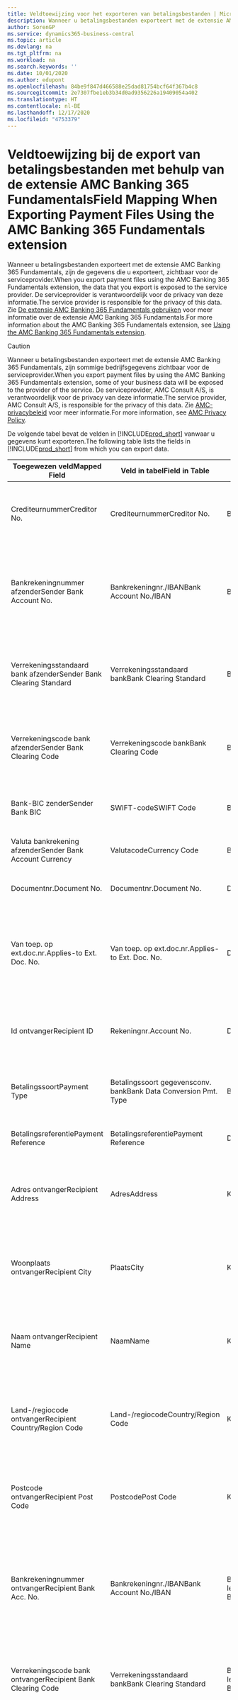 ```yaml
---
title: Veldtoewijzing voor het exporteren van betalingsbestanden | Microsoft Docs
description: Wanneer u betalingsbestanden exporteert met de extensie AMC Banking 365 Fundamentals, zijn de gegevens die u exporteert, zichtbaar voor de serviceprovider.
author: SorenGP
ms.service: dynamics365-business-central
ms.topic: article
ms.devlang: na
ms.tgt_pltfrm: na
ms.workload: na
ms.search.keywords: ''
ms.date: 10/01/2020
ms.author: edupont
ms.openlocfilehash: 84be9f847d466588e25dad81754bcf64f367b4c8
ms.sourcegitcommit: 2e7307fbe1eb3b34d0ad9356226a19409054a402
ms.translationtype: HT
ms.contentlocale: nl-BE
ms.lasthandoff: 12/17/2020
ms.locfileid: "4753379"
---
```

# <a name="field-mapping-when-exporting-payment-files-using-the-amc-banking-365-fundamentals-extension"></a><span data-ttu-id="d20cd-103">Veldtoewijzing bij de export van betalingsbestanden met behulp van de extensie AMC Banking 365 Fundamentals</span><span class="sxs-lookup"><span data-stu-id="d20cd-103">Field Mapping When Exporting Payment Files Using the AMC Banking 365 Fundamentals extension</span></span>
<span data-ttu-id="d20cd-104">Wanneer u betalingsbestanden exporteert met de extensie AMC Banking 365 Fundamentals, zijn de gegevens die u exporteert, zichtbaar voor de serviceprovider.</span><span class="sxs-lookup"><span data-stu-id="d20cd-104">When you export payment files using the AMC Banking 365 Fundamentals extension, the data that you export is exposed to the service provider.</span></span> <span data-ttu-id="d20cd-105">De serviceprovider is verantwoordelijk voor de privacy van deze informatie.</span><span class="sxs-lookup"><span data-stu-id="d20cd-105">The service provider is responsible for the privacy of this data.</span></span> <span data-ttu-id="d20cd-106">Zie [De extensie AMC Banking 365 Fundamentals gebruiken](ui-extensions-amc-banking.md) voor meer informatie over de extensie AMC Banking 365 Fundamentals.</span><span class="sxs-lookup"><span data-stu-id="d20cd-106">For more information about the AMC Banking 365 Fundamentals extension, see [Using the AMC Banking 365 Fundamentals extension](ui-extensions-amc-banking.md).</span></span>  

> [!CAUTION]  
>  <span data-ttu-id="d20cd-107">Wanneer u betalingsbestanden exporteert met de extensie AMC Banking 365 Fundamentals, zijn sommige bedrijfsgegevens zichtbaar voor de serviceprovider.</span><span class="sxs-lookup"><span data-stu-id="d20cd-107">When you export payment files by using the AMC Banking 365 Fundamentals extension, some of your business data will be exposed to the provider of the service.</span></span> <span data-ttu-id="d20cd-108">De serviceprovider, AMC Consult A/S, is verantwoordelijk voor de privacy van deze informatie.</span><span class="sxs-lookup"><span data-stu-id="d20cd-108">The service provider, AMC Consult A/S, is responsible for the privacy of this data.</span></span> <span data-ttu-id="d20cd-109">Zie [AMC-privacybeleid](https://go.microsoft.com/fwlink/?LinkId=510158) voor meer informatie.</span><span class="sxs-lookup"><span data-stu-id="d20cd-109">For more information, see [AMC Privacy Policy](https://go.microsoft.com/fwlink/?LinkId=510158).</span></span>  

<span data-ttu-id="d20cd-110">De volgende tabel bevat de velden in [!INCLUDE[prod_short](includes/prod_short.md)] vanwaar u gegevens kunt exporteren.</span><span class="sxs-lookup"><span data-stu-id="d20cd-110">The following table lists the fields in [!INCLUDE[prod_short](includes/prod_short.md)] from which you can export data.</span></span>  

|<span data-ttu-id="d20cd-111">Toegewezen veld</span><span class="sxs-lookup"><span data-stu-id="d20cd-111">Mapped Field</span></span>|<span data-ttu-id="d20cd-112">Veld in tabel</span><span class="sxs-lookup"><span data-stu-id="d20cd-112">Field in Table</span></span>|<span data-ttu-id="d20cd-113">Tafel</span><span class="sxs-lookup"><span data-stu-id="d20cd-113">Table</span></span>|<span data-ttu-id="d20cd-114">Omschrijving</span><span class="sxs-lookup"><span data-stu-id="d20cd-114">Description</span></span>|  
|------------------|--------------------|-----------|---------------------------------------|  
|<span data-ttu-id="d20cd-115">Crediteurnummer</span><span class="sxs-lookup"><span data-stu-id="d20cd-115">Creditor No.</span></span>|<span data-ttu-id="d20cd-116">Crediteurnummer</span><span class="sxs-lookup"><span data-stu-id="d20cd-116">Creditor No.</span></span>|<span data-ttu-id="d20cd-117">Bankrekening</span><span class="sxs-lookup"><span data-stu-id="d20cd-117">Bank Account</span></span>|<span data-ttu-id="d20cd-118">De identificatie die door uw bank aan uw bedrijf is toegewezen om betalingen te innen</span><span class="sxs-lookup"><span data-stu-id="d20cd-118">The identifier assigned to your company by your bank to collect payments</span></span>|  
|<span data-ttu-id="d20cd-119">Bankrekeningnummer afzender</span><span class="sxs-lookup"><span data-stu-id="d20cd-119">Sender Bank Account No.</span></span>|<span data-ttu-id="d20cd-120">Bankrekeningnr./IBAN</span><span class="sxs-lookup"><span data-stu-id="d20cd-120">Bank Account No./IBAN</span></span>|<span data-ttu-id="d20cd-121">Bankrekening</span><span class="sxs-lookup"><span data-stu-id="d20cd-121">Bank Account</span></span>|<span data-ttu-id="d20cd-122">Het bankrekeningnummer van uw bedrijf (IBAN of ander) dat is opgegeven op de bankrekeningkaart</span><span class="sxs-lookup"><span data-stu-id="d20cd-122">Your company's bank account number (IBAN or other) that is specified on the bank account card</span></span>|  
|<span data-ttu-id="d20cd-123">Verrekeningsstandaard bank afzender</span><span class="sxs-lookup"><span data-stu-id="d20cd-123">Sender Bank Clearing Standard</span></span>|<span data-ttu-id="d20cd-124">Verrekeningsstandaard bank</span><span class="sxs-lookup"><span data-stu-id="d20cd-124">Bank Clearing Standard</span></span>|<span data-ttu-id="d20cd-125">Bankrekening</span><span class="sxs-lookup"><span data-stu-id="d20cd-125">Bank Account</span></span>|<span data-ttu-id="d20cd-126">Het nationale banknamenregister dat voor de bankrekening van de afzender wordt gebruikt</span><span class="sxs-lookup"><span data-stu-id="d20cd-126">The national bank names register used for the sender bank account</span></span>|  
|<span data-ttu-id="d20cd-127">Verrekeningscode bank afzender</span><span class="sxs-lookup"><span data-stu-id="d20cd-127">Sender Bank Clearing Code</span></span>|<span data-ttu-id="d20cd-128">Verrekeningscode bank</span><span class="sxs-lookup"><span data-stu-id="d20cd-128">Bank Clearing Code</span></span>|<span data-ttu-id="d20cd-129">Bankrekening</span><span class="sxs-lookup"><span data-stu-id="d20cd-129">Bank Account</span></span>|<span data-ttu-id="d20cd-130">De identificatie van de bankrekening van de afzender met betrekking tot het gebruikte banknamenregister</span><span class="sxs-lookup"><span data-stu-id="d20cd-130">The identifier of the sender's bank in relation to the bank names register used</span></span>|  
|<span data-ttu-id="d20cd-131">Bank-BIC zender</span><span class="sxs-lookup"><span data-stu-id="d20cd-131">Sender Bank BIC</span></span>|<span data-ttu-id="d20cd-132">SWIFT-code</span><span class="sxs-lookup"><span data-stu-id="d20cd-132">SWIFT Code</span></span>|<span data-ttu-id="d20cd-133">Bankrekening</span><span class="sxs-lookup"><span data-stu-id="d20cd-133">Bank Account</span></span>|<span data-ttu-id="d20cd-134">De SWIFT-identificatie van de bankrekening van de afzender</span><span class="sxs-lookup"><span data-stu-id="d20cd-134">The SWIFT identifier of the sender bank account</span></span>|  
|<span data-ttu-id="d20cd-135">Valuta bankrekening afzender</span><span class="sxs-lookup"><span data-stu-id="d20cd-135">Sender Bank Account Currency</span></span>|<span data-ttu-id="d20cd-136">Valutacode</span><span class="sxs-lookup"><span data-stu-id="d20cd-136">Currency Code</span></span>|<span data-ttu-id="d20cd-137">Bankrekening</span><span class="sxs-lookup"><span data-stu-id="d20cd-137">Bank Account</span></span>|<span data-ttu-id="d20cd-138">Valutacode van de bankrekening afzender</span><span class="sxs-lookup"><span data-stu-id="d20cd-138">The sender bank account Currency Code</span></span>|  
|<span data-ttu-id="d20cd-139">Documentnr.</span><span class="sxs-lookup"><span data-stu-id="d20cd-139">Document No.</span></span>|<span data-ttu-id="d20cd-140">Documentnr.</span><span class="sxs-lookup"><span data-stu-id="d20cd-140">Document No.</span></span>|<span data-ttu-id="d20cd-141">Dagboekregel</span><span class="sxs-lookup"><span data-stu-id="d20cd-141">General Journal Line</span></span>|<span data-ttu-id="d20cd-142">Het documentnummer van de betalingsregel</span><span class="sxs-lookup"><span data-stu-id="d20cd-142">The document number of the payment line</span></span>|  
|<span data-ttu-id="d20cd-143">Van toep. op ext.doc.nr.</span><span class="sxs-lookup"><span data-stu-id="d20cd-143">Applies-to Ext. Doc. No.</span></span>|<span data-ttu-id="d20cd-144">Van toep. op ext.doc.nr.</span><span class="sxs-lookup"><span data-stu-id="d20cd-144">Applies-to Ext. Doc. No.</span></span>|<span data-ttu-id="d20cd-145">Dagboekregel</span><span class="sxs-lookup"><span data-stu-id="d20cd-145">General Journal Line</span></span>|<span data-ttu-id="d20cd-146">Het externe documentnummer van de factuur of creditnota waarmee de betalingsregel wordt vereffend</span><span class="sxs-lookup"><span data-stu-id="d20cd-146">The external document number of the invoice or credit memo that the payment line is applied to</span></span>|  
|<span data-ttu-id="d20cd-147">Id ontvanger</span><span class="sxs-lookup"><span data-stu-id="d20cd-147">Recipient ID</span></span>|<span data-ttu-id="d20cd-148">Rekeningnr.</span><span class="sxs-lookup"><span data-stu-id="d20cd-148">Account No.</span></span>|<span data-ttu-id="d20cd-149">Dagboekregel</span><span class="sxs-lookup"><span data-stu-id="d20cd-149">General Journal Line</span></span>|<span data-ttu-id="d20cd-150">Het klant- of leveranciersnummer dat wordt opgegeven op de betalingsregel</span><span class="sxs-lookup"><span data-stu-id="d20cd-150">The customer or vendor number that is specified on the payment line</span></span>|  
|<span data-ttu-id="d20cd-151">Betalingssoort</span><span class="sxs-lookup"><span data-stu-id="d20cd-151">Payment Type</span></span>|<span data-ttu-id="d20cd-152">Betalingssoort gegevensconv. bank</span><span class="sxs-lookup"><span data-stu-id="d20cd-152">Bank Data Conversion Pmt. Type</span></span>|<span data-ttu-id="d20cd-153">Betalingswijze</span><span class="sxs-lookup"><span data-stu-id="d20cd-153">Payment Method</span></span>|<span data-ttu-id="d20cd-154">Het soort bankoverboeking, bijvoorbeeld binnenlands of internationaal</span><span class="sxs-lookup"><span data-stu-id="d20cd-154">The type of bank transfer, such as domestic or international</span></span>|  
|<span data-ttu-id="d20cd-155">Betalingsreferentie</span><span class="sxs-lookup"><span data-stu-id="d20cd-155">Payment Reference</span></span>|<span data-ttu-id="d20cd-156">Betalingsreferentie</span><span class="sxs-lookup"><span data-stu-id="d20cd-156">Payment Reference</span></span>|<span data-ttu-id="d20cd-157">Dagboekregel</span><span class="sxs-lookup"><span data-stu-id="d20cd-157">General Journal Line</span></span>|<span data-ttu-id="d20cd-158">De betalingsverwijzing van de betalingsregel</span><span class="sxs-lookup"><span data-stu-id="d20cd-158">The payment reference of the payment line</span></span>|  
|<span data-ttu-id="d20cd-159">Adres ontvanger</span><span class="sxs-lookup"><span data-stu-id="d20cd-159">Recipient Address</span></span>|<span data-ttu-id="d20cd-160">Adres</span><span class="sxs-lookup"><span data-stu-id="d20cd-160">Address</span></span>|<span data-ttu-id="d20cd-161">Klant/Leverancier</span><span class="sxs-lookup"><span data-stu-id="d20cd-161">Customer/Vendor</span></span>|<span data-ttu-id="d20cd-162">Het adres van de ontvanger die wordt opgegeven op de klanten- of leverancierskaart</span><span class="sxs-lookup"><span data-stu-id="d20cd-162">The recipient address that is specified on the customer or vendor card</span></span>|  
|<span data-ttu-id="d20cd-163">Woonplaats ontvanger</span><span class="sxs-lookup"><span data-stu-id="d20cd-163">Recipient City</span></span>|<span data-ttu-id="d20cd-164">Plaats</span><span class="sxs-lookup"><span data-stu-id="d20cd-164">City</span></span>|<span data-ttu-id="d20cd-165">Klant/Leverancier</span><span class="sxs-lookup"><span data-stu-id="d20cd-165">Customer/Vendor</span></span>|<span data-ttu-id="d20cd-166">De woonplaats van de ontvanger die wordt opgegeven op de klanten- of leverancierskaart</span><span class="sxs-lookup"><span data-stu-id="d20cd-166">The recipient city that is specified on the customer or vendor card</span></span>|  
|<span data-ttu-id="d20cd-167">Naam ontvanger</span><span class="sxs-lookup"><span data-stu-id="d20cd-167">Recipient Name</span></span>|<span data-ttu-id="d20cd-168">Naam</span><span class="sxs-lookup"><span data-stu-id="d20cd-168">Name</span></span>|<span data-ttu-id="d20cd-169">Klant/Leverancier</span><span class="sxs-lookup"><span data-stu-id="d20cd-169">Customer/Vendor</span></span>|<span data-ttu-id="d20cd-170">De naam van de ontvanger die wordt opgegeven op de klanten- of leverancierskaart</span><span class="sxs-lookup"><span data-stu-id="d20cd-170">The recipient name that is specified on the customer or vendor card</span></span>|  
|<span data-ttu-id="d20cd-171">Land-/regiocode ontvanger</span><span class="sxs-lookup"><span data-stu-id="d20cd-171">Recipient Country/Region Code</span></span>|<span data-ttu-id="d20cd-172">Land-/regiocode</span><span class="sxs-lookup"><span data-stu-id="d20cd-172">Country/Region Code</span></span>|<span data-ttu-id="d20cd-173">Klant/Leverancier</span><span class="sxs-lookup"><span data-stu-id="d20cd-173">Customer/Vendor</span></span>|<span data-ttu-id="d20cd-174">De land-/regiocode van de ontvanger die wordt opgegeven op de klanten- of leverancierskaart</span><span class="sxs-lookup"><span data-stu-id="d20cd-174">The recipient country/region code that is specified on the customer or vendor card</span></span>|  
|<span data-ttu-id="d20cd-175">Postcode ontvanger</span><span class="sxs-lookup"><span data-stu-id="d20cd-175">Recipient Post Code</span></span>|<span data-ttu-id="d20cd-176">Postcode</span><span class="sxs-lookup"><span data-stu-id="d20cd-176">Post Code</span></span>|<span data-ttu-id="d20cd-177">Klant/Leverancier</span><span class="sxs-lookup"><span data-stu-id="d20cd-177">Customer/Vendor</span></span>|<span data-ttu-id="d20cd-178">De postcode van de ontvanger die wordt opgegeven op de klanten- of leverancierskaart</span><span class="sxs-lookup"><span data-stu-id="d20cd-178">The recipient post code that is specified on the customer or vendor card</span></span>|  
|<span data-ttu-id="d20cd-179">Bankrekeningnummer ontvanger</span><span class="sxs-lookup"><span data-stu-id="d20cd-179">Recipient Bank Acc. No.</span></span>|<span data-ttu-id="d20cd-180">Bankrekeningnr./IBAN</span><span class="sxs-lookup"><span data-stu-id="d20cd-180">Bank Account No./IBAN</span></span>|<span data-ttu-id="d20cd-181">Bankrekening klant/Bankrekening leverancier</span><span class="sxs-lookup"><span data-stu-id="d20cd-181">Customer Bank Account/Vendor Bank Account</span></span>|<span data-ttu-id="d20cd-182">Het nummer van de bankrekening (IBAN of ander) van de ontvanger dat is opgegeven op de bankrekeningkaart van de klant of leverancier</span><span class="sxs-lookup"><span data-stu-id="d20cd-182">The recipient bank account number (IBAN or other) that is specified on the customer or vendor bank account card</span></span>|  
|<span data-ttu-id="d20cd-183">Verrekeningscode bank ontvanger</span><span class="sxs-lookup"><span data-stu-id="d20cd-183">Recipient Bank Clearing Code</span></span>|<span data-ttu-id="d20cd-184">Verrekeningsstandaard bank</span><span class="sxs-lookup"><span data-stu-id="d20cd-184">Bank Clearing Standard</span></span>|<span data-ttu-id="d20cd-185">Bankrekening klant/Bankrekening leverancier</span><span class="sxs-lookup"><span data-stu-id="d20cd-185">Customer Bank Account/Vendor Bank Account</span></span>|<span data-ttu-id="d20cd-186">Het nationale banknamenregister dat voor de bankrekening van de ontvanger wordt gebruikt</span><span class="sxs-lookup"><span data-stu-id="d20cd-186">The national bank names register used for the recipient bank account</span></span>|  
|<span data-ttu-id="d20cd-187">Verrekeningsstand. bank ontvanger</span><span class="sxs-lookup"><span data-stu-id="d20cd-187">Recipient Bank Clearing Std.</span></span>|<span data-ttu-id="d20cd-188">Verrekeningscode bank</span><span class="sxs-lookup"><span data-stu-id="d20cd-188">Bank Clearing Code</span></span>|<span data-ttu-id="d20cd-189">Bankrekening klant/Bankrekening leverancier</span><span class="sxs-lookup"><span data-stu-id="d20cd-189">Customer Bank Account/Vendor Bank Account</span></span>|<span data-ttu-id="d20cd-190">De identificatie van de bankrekening van de ontvanger met betrekking tot het banknamenregister dat wordt gebruikt</span><span class="sxs-lookup"><span data-stu-id="d20cd-190">The identifier of the recipient bank account in relation to the bank names register that is used</span></span>|  
|<span data-ttu-id="d20cd-191">E-mailadres ontvanger</span><span class="sxs-lookup"><span data-stu-id="d20cd-191">Recipient Email Address</span></span>|<span data-ttu-id="d20cd-192">E-mail</span><span class="sxs-lookup"><span data-stu-id="d20cd-192">E-Mail</span></span>|<span data-ttu-id="d20cd-193">Klant/Leverancier</span><span class="sxs-lookup"><span data-stu-id="d20cd-193">Customer/Vendor</span></span>|<span data-ttu-id="d20cd-194">Het e-mailadres van de ontvanger</span><span class="sxs-lookup"><span data-stu-id="d20cd-194">The email address of the recipient</span></span>|  
|<span data-ttu-id="d20cd-195">Bericht aan ontvanger 1</span><span class="sxs-lookup"><span data-stu-id="d20cd-195">Message To Recipient 1</span></span>|<span data-ttu-id="d20cd-196">Bericht aan ontvanger</span><span class="sxs-lookup"><span data-stu-id="d20cd-196">Message to Recipient</span></span>|<span data-ttu-id="d20cd-197">Dagboekregel</span><span class="sxs-lookup"><span data-stu-id="d20cd-197">General Journal Line</span></span>|<span data-ttu-id="d20cd-198">Het bericht aan de ontvanger die is opgegeven op de betalingsregel</span><span class="sxs-lookup"><span data-stu-id="d20cd-198">The message to recipient that is specified on the payment line</span></span>|  
|<span data-ttu-id="d20cd-199">Bedrag</span><span class="sxs-lookup"><span data-stu-id="d20cd-199">Amount</span></span>|<span data-ttu-id="d20cd-200">Bedrag</span><span class="sxs-lookup"><span data-stu-id="d20cd-200">Amount</span></span>|<span data-ttu-id="d20cd-201">Dagboekregel</span><span class="sxs-lookup"><span data-stu-id="d20cd-201">General Journal Line</span></span>|<span data-ttu-id="d20cd-202">Het bedrag op de betalingsregel</span><span class="sxs-lookup"><span data-stu-id="d20cd-202">The amount on the payment line</span></span>|  
|<span data-ttu-id="d20cd-203">Valutacode</span><span class="sxs-lookup"><span data-stu-id="d20cd-203">Currency Code</span></span>|<span data-ttu-id="d20cd-204">Valutacode</span><span class="sxs-lookup"><span data-stu-id="d20cd-204">Currency Code</span></span>|<span data-ttu-id="d20cd-205">Dagboekregel</span><span class="sxs-lookup"><span data-stu-id="d20cd-205">General Journal Line</span></span>|<span data-ttu-id="d20cd-206">De valutacode op de betalingsregel</span><span class="sxs-lookup"><span data-stu-id="d20cd-206">The currency code on the payment line</span></span>|  
|<span data-ttu-id="d20cd-207">Overdrachtsdatum</span><span class="sxs-lookup"><span data-stu-id="d20cd-207">Transfer Date</span></span>|<span data-ttu-id="d20cd-208">Boekingsdatum</span><span class="sxs-lookup"><span data-stu-id="d20cd-208">Posting Date</span></span>|<span data-ttu-id="d20cd-209">Dagboekregel</span><span class="sxs-lookup"><span data-stu-id="d20cd-209">General Journal Line</span></span>|<span data-ttu-id="d20cd-210">De boekingsdatum van de betalingsregel</span><span class="sxs-lookup"><span data-stu-id="d20cd-210">The posting date of the payment line</span></span>|  
|<span data-ttu-id="d20cd-211">Factuurbedrag</span><span class="sxs-lookup"><span data-stu-id="d20cd-211">Invoice Amount</span></span>|<span data-ttu-id="d20cd-212">Oorspronkelijk bedrag</span><span class="sxs-lookup"><span data-stu-id="d20cd-212">Original Amount</span></span>|<span data-ttu-id="d20cd-213">Klantenpost/Leverancierspost</span><span class="sxs-lookup"><span data-stu-id="d20cd-213">Customer/Vendor Ledger Entry</span></span>|<span data-ttu-id="d20cd-214">Het bedrag op de post waarmee de betaling wordt vereffend</span><span class="sxs-lookup"><span data-stu-id="d20cd-214">The amount on the entry that the payment is applied to</span></span>|  
|<span data-ttu-id="d20cd-215">Factuurdatum</span><span class="sxs-lookup"><span data-stu-id="d20cd-215">Invoice Date</span></span>|<span data-ttu-id="d20cd-216">Documentdatum</span><span class="sxs-lookup"><span data-stu-id="d20cd-216">Document Date</span></span>|<span data-ttu-id="d20cd-217">Klantenpost/Leverancierspost</span><span class="sxs-lookup"><span data-stu-id="d20cd-217">Customer/Vendor Ledger Entry</span></span>|<span data-ttu-id="d20cd-218">De factuurdatum op de post waarmee de betaling wordt vereffend</span><span class="sxs-lookup"><span data-stu-id="d20cd-218">The invoice date on the entry that the payment is applied to</span></span>|  
|<span data-ttu-id="d20cd-219">Adres bank ontvanger</span><span class="sxs-lookup"><span data-stu-id="d20cd-219">Recipient Bank Address</span></span>|<span data-ttu-id="d20cd-220">Adres</span><span class="sxs-lookup"><span data-stu-id="d20cd-220">Address</span></span>|<span data-ttu-id="d20cd-221">Bankrekening klant/Bankrekening leverancier</span><span class="sxs-lookup"><span data-stu-id="d20cd-221">Customer Bank Account/Vendor Bank Account</span></span>|<span data-ttu-id="d20cd-222">Het adres van de bankrekening van de ontvanger dat is opgegeven op de bankrekeningkaart van de klant of leverancier</span><span class="sxs-lookup"><span data-stu-id="d20cd-222">The recipient bank account address that is specified on the customer or vendor bank account card</span></span>|  
|<span data-ttu-id="d20cd-223">Het adres van de bankrekening van de ontvanger dat is opgegeven op de bankrekeningkaart van de klant of leverancier</span><span class="sxs-lookup"><span data-stu-id="d20cd-223">The recipient bank account address that is specified on the customer or vendor bank account card</span></span>|<span data-ttu-id="d20cd-224">Plaats</span><span class="sxs-lookup"><span data-stu-id="d20cd-224">City</span></span>|<span data-ttu-id="d20cd-225">Bankrekening klant/Bankrekening leverancier</span><span class="sxs-lookup"><span data-stu-id="d20cd-225">Customer Bank Account/Vendor Bank Account</span></span>|<span data-ttu-id="d20cd-226">De plaats van de bankrekening van de ontvanger die is opgegeven op de bankrekeningkaart van de klant of leverancier</span><span class="sxs-lookup"><span data-stu-id="d20cd-226">The recipient bank account city that is specified on the customer or vendor bank account card</span></span>|  
|<span data-ttu-id="d20cd-227">Banknaam ontvanger</span><span class="sxs-lookup"><span data-stu-id="d20cd-227">Recipient Bank Name</span></span>|<span data-ttu-id="d20cd-228">Naam</span><span class="sxs-lookup"><span data-stu-id="d20cd-228">Name</span></span>|<span data-ttu-id="d20cd-229">Bankrekening klant/Bankrekening leverancier</span><span class="sxs-lookup"><span data-stu-id="d20cd-229">Customer Bank Account/Vendor Bank Account</span></span>|<span data-ttu-id="d20cd-230">De naam van de bankrekening van de ontvanger die is opgegeven op de bankrekeningkaart van de klant of leverancier</span><span class="sxs-lookup"><span data-stu-id="d20cd-230">The recipient bank account name that is specified on the customer or vendor bank account card</span></span>|  
|<span data-ttu-id="d20cd-231">Land/regio bank ontvanger</span><span class="sxs-lookup"><span data-stu-id="d20cd-231">Recipient Bank Country/Region</span></span>|<span data-ttu-id="d20cd-232">Land-/regiocode</span><span class="sxs-lookup"><span data-stu-id="d20cd-232">Country/Region Code</span></span>|<span data-ttu-id="d20cd-233">Bankrekening klant/Bankrekening leverancier</span><span class="sxs-lookup"><span data-stu-id="d20cd-233">Customer Bank Account/Vendor Bank Account</span></span>|<span data-ttu-id="d20cd-234">Het land/de regio van bankrekening van de ontvanger dat/die is opgegeven op de bankrekeningkaart van de klant of leverancier</span><span class="sxs-lookup"><span data-stu-id="d20cd-234">The recipient bank account country/region that is specified on the customer or vendor bank account card</span></span>|  
|<span data-ttu-id="d20cd-235">Postcode bank ontvanger</span><span class="sxs-lookup"><span data-stu-id="d20cd-235">Recipient Bank Post Code</span></span>|<span data-ttu-id="d20cd-236">Postcode</span><span class="sxs-lookup"><span data-stu-id="d20cd-236">Post Code</span></span>|<span data-ttu-id="d20cd-237">Bankrekening klant/Bankrekening leverancier</span><span class="sxs-lookup"><span data-stu-id="d20cd-237">Customer Bank Account/Vendor Bank Account</span></span>|<span data-ttu-id="d20cd-238">De postcode van de bankrekening van de ontvanger die is opgegeven op de bankrekeningkaart van de klant of leverancier</span><span class="sxs-lookup"><span data-stu-id="d20cd-238">The recipient bank account post code that is specified on the customer or vendor bank account card</span></span>|  
|<span data-ttu-id="d20cd-239">Adres bank afzender</span><span class="sxs-lookup"><span data-stu-id="d20cd-239">Sender Bank Address</span></span>|<span data-ttu-id="d20cd-240">Adres</span><span class="sxs-lookup"><span data-stu-id="d20cd-240">Address</span></span>|<span data-ttu-id="d20cd-241">Bankrekening</span><span class="sxs-lookup"><span data-stu-id="d20cd-241">Bank Account</span></span>|<span data-ttu-id="d20cd-242">Het adres van de bankrekening van de afzender dat is opgegeven op de bankrekeningkaart</span><span class="sxs-lookup"><span data-stu-id="d20cd-242">The sender bank account address that is specified on the bank account card</span></span>|  
|<span data-ttu-id="d20cd-243">Plaats bank afzender</span><span class="sxs-lookup"><span data-stu-id="d20cd-243">Sender Bank City</span></span>|<span data-ttu-id="d20cd-244">Plaats</span><span class="sxs-lookup"><span data-stu-id="d20cd-244">City</span></span>|<span data-ttu-id="d20cd-245">Bankrekening</span><span class="sxs-lookup"><span data-stu-id="d20cd-245">Bank Account</span></span>|<span data-ttu-id="d20cd-246">De plaats van de bankrekening van de afzender die is opgegeven op de bankrekeningkaart</span><span class="sxs-lookup"><span data-stu-id="d20cd-246">The sender bank account city that is specified on the bank account card</span></span>|  
|<span data-ttu-id="d20cd-247">Banknaam afzender</span><span class="sxs-lookup"><span data-stu-id="d20cd-247">Sender Bank Name</span></span>|<span data-ttu-id="d20cd-248">Naam</span><span class="sxs-lookup"><span data-stu-id="d20cd-248">Name</span></span>|<span data-ttu-id="d20cd-249">Bankrekening</span><span class="sxs-lookup"><span data-stu-id="d20cd-249">Bank Account</span></span>|<span data-ttu-id="d20cd-250">De naam van de bankrekening van de afzender die is opgegeven op de bankrekeningkaart</span><span class="sxs-lookup"><span data-stu-id="d20cd-250">The sender bank account name that is specified on the bank account card</span></span>|  
|<span data-ttu-id="d20cd-251">Land/regiocode bank afzender</span><span class="sxs-lookup"><span data-stu-id="d20cd-251">Sender Bank Country/Region</span></span>|<span data-ttu-id="d20cd-252">Land-/regiocode</span><span class="sxs-lookup"><span data-stu-id="d20cd-252">Country/Region Code</span></span>|<span data-ttu-id="d20cd-253">Bankrekening</span><span class="sxs-lookup"><span data-stu-id="d20cd-253">Bank Account</span></span>|<span data-ttu-id="d20cd-254">Het land/de regio van de bankrekening van de afzender dat/die is opgegeven op de bankrekeningkaart</span><span class="sxs-lookup"><span data-stu-id="d20cd-254">The sender bank account country/region that is specified on the bank account card</span></span>|  
|<span data-ttu-id="d20cd-255">Postcode bank afzender</span><span class="sxs-lookup"><span data-stu-id="d20cd-255">Sender Bank Post Code</span></span>|<span data-ttu-id="d20cd-256">Postcode</span><span class="sxs-lookup"><span data-stu-id="d20cd-256">Post Code</span></span>|<span data-ttu-id="d20cd-257">Bankrekening</span><span class="sxs-lookup"><span data-stu-id="d20cd-257">Bank Account</span></span>|<span data-ttu-id="d20cd-258">De postcode van de bankrekening van de afzender die is opgegeven op de bankrekeningkaart</span><span class="sxs-lookup"><span data-stu-id="d20cd-258">The sender bank account post code that is specified on the bank account card</span></span>|  
|<span data-ttu-id="d20cd-259">Algemeen dagboeksjabloon</span><span class="sxs-lookup"><span data-stu-id="d20cd-259">General Journal Template</span></span>|<span data-ttu-id="d20cd-260">Dagboeksjabloon</span><span class="sxs-lookup"><span data-stu-id="d20cd-260">Journal Template Name</span></span>|<span data-ttu-id="d20cd-261">Dagboekregel</span><span class="sxs-lookup"><span data-stu-id="d20cd-261">General Journal Line</span></span>|<span data-ttu-id="d20cd-262">De dagboeksjabloon die wordt gebruikt voor de betalingsregel</span><span class="sxs-lookup"><span data-stu-id="d20cd-262">The general journal template that is used for the payment line</span></span>|  
|<span data-ttu-id="d20cd-263">Batchnaam financieel dagboek</span><span class="sxs-lookup"><span data-stu-id="d20cd-263">General Journal Batch Name</span></span>|<span data-ttu-id="d20cd-264">Dagboekbatch</span><span class="sxs-lookup"><span data-stu-id="d20cd-264">Journal Batch Name</span></span>|<span data-ttu-id="d20cd-265">Dagboekregel</span><span class="sxs-lookup"><span data-stu-id="d20cd-265">General Journal Line</span></span>|<span data-ttu-id="d20cd-266">De dagboekbatchnaam die wordt gebruikt voor de betalingsregel</span><span class="sxs-lookup"><span data-stu-id="d20cd-266">The general journal batch name that is used for the payment line</span></span>|  
|<span data-ttu-id="d20cd-267">Banknaam afzender - Gegevensconv.</span><span class="sxs-lookup"><span data-stu-id="d20cd-267">Sender Bank Name - Data Conv.</span></span>|<span data-ttu-id="d20cd-268">Banknaam - Gegevensconversie</span><span class="sxs-lookup"><span data-stu-id="d20cd-268">Bank Name – Data Conv.</span></span>|<span data-ttu-id="d20cd-269">Bankrekening</span><span class="sxs-lookup"><span data-stu-id="d20cd-269">Bank Account</span></span>|<span data-ttu-id="d20cd-270">De naam van de bankrekening van de afzender die is aangevraagd door de extensie AMC Banking 365 Fundamentals en die wordt vermeld op de bankpas</span><span class="sxs-lookup"><span data-stu-id="d20cd-270">The sender bank account name that is requested by the AMC Banking 365 Fundamentals extension and specified on the bank account card</span></span>|  

## <a name="see-also"></a><span data-ttu-id="d20cd-271">Zie ook</span><span class="sxs-lookup"><span data-stu-id="d20cd-271">See Also</span></span>  
[<span data-ttu-id="d20cd-272">Gegevensuitwisseling instellen</span><span class="sxs-lookup"><span data-stu-id="d20cd-272">Setting Up Data Exchange</span></span>](across-set-up-data-exchange.md)  
<span data-ttu-id="d20cd-273">[Gegevens elektronisch uitwisselen](across-data-exchange.md)
[De extensie AMC Banking 365 Fundamentals gebruiken](ui-extensions-amc-banking.md) </span><span class="sxs-lookup"><span data-stu-id="d20cd-273">[Exchanging Data Electronically](across-data-exchange.md)
[Using the AMC Banking 365 Fundamentals extension](ui-extensions-amc-banking.md) </span></span>  
[<span data-ttu-id="d20cd-274">Betalingen doen met de extensie AMC Banking 365 Fundamentals of SEPA-kredietoverdracht</span><span class="sxs-lookup"><span data-stu-id="d20cd-274">Make Payments with AMC Banking 365 Fundamentals extension or SEPA Credit Transfer</span></span>](finance-make-payments-with-bank-data-conversion-service-or-sepa-credit-transfer.md)   
